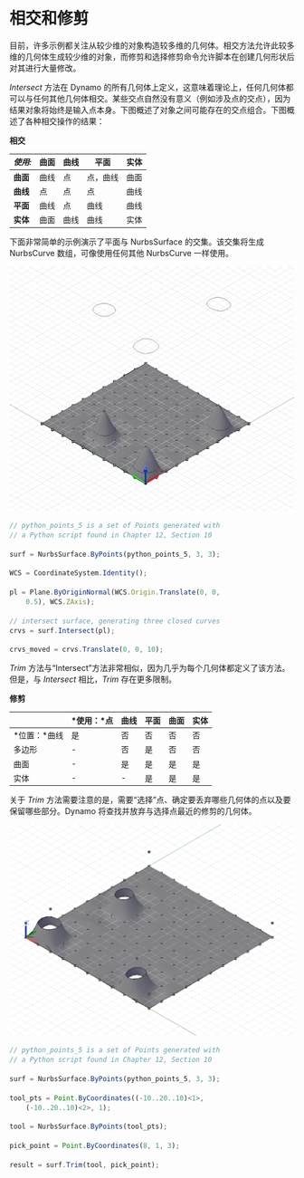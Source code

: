 # 相交和修剪

目前，许多示例都关注从较少维的对象构造较多维的几何体。相交方法允许此较多维的几何体生成较少维的对象，而修剪和选择修剪命令允许脚本在创建几何形状后对其进行大量修改。

*Intersect* 方法在 Dynamo 的所有几何体上定义，这意味着理论上，任何几何体都可以与任何其他几何体相交。某些交点自然没有意义（例如涉及点的交点），因为结果对象将始终是输入点本身。下图概述了对象之间可能存在的交点组合。下图概述了各种相交操作的结果：

**相交**

|*使用:*|曲面|曲线|平面|实体|
| -- | -- | -- | -- | -- |
|**曲面**|曲线|点|点，曲线|曲面|
|**曲线**|点|点|点|曲线|
|**平面**|曲线|点|曲线|曲线|
|**实体**|曲面|曲线|曲线|实体|

下面非常简单的示例演示了平面与 NurbsSurface 的交集。该交集将生成 NurbsCurve 数组，可像使用任何其他 NurbsCurve 一样使用。

![](images/12-8/IntersectionAndTrim_01.png)

```js
// python_points_5 is a set of Points generated with
// a Python script found in Chapter 12, Section 10

surf = NurbsSurface.ByPoints(python_points_5, 3, 3);

WCS = CoordinateSystem.Identity();

pl = Plane.ByOriginNormal(WCS.Origin.Translate(0, 0,
    0.5), WCS.ZAxis);

// intersect surface, generating three closed curves
crvs = surf.Intersect(pl);

crvs_moved = crvs.Translate(0, 0, 10);
```

*Trim* 方法与“Intersect”方法非常相似，因为几乎为每个几何体都定义了该方法。但是，与 *Intersect* 相比，*Trim* 存在更多限制。

**修剪**

|           |*使用：*点|曲线|平面|曲面|实体|
| -- | -- | -- | -- | -- | -- |
|*位置：*曲线|是|否|否|否|否|
|多边形|-|否|是|否|否|
|曲面|-|是|是|是|是|
|实体|-|-|是|是|是|

关于 *Trim* 方法需要注意的是，需要“选择”点、确定要丢弃哪些几何体的点以及要保留哪些部分。Dynamo 将查找并放弃与选择点最近的修剪的几何体。

![](images/12-8/IntersectionAndTrim_02.png)

```js
// python_points_5 is a set of Points generated with
// a Python script found in Chapter 12, Section 10

surf = NurbsSurface.ByPoints(python_points_5, 3, 3);

tool_pts = Point.ByCoordinates((-10..20..10)<1>,
    (-10..20..10)<2>, 1);

tool = NurbsSurface.ByPoints(tool_pts);

pick_point = Point.ByCoordinates(8, 1, 3);

result = surf.Trim(tool, pick_point);
```

